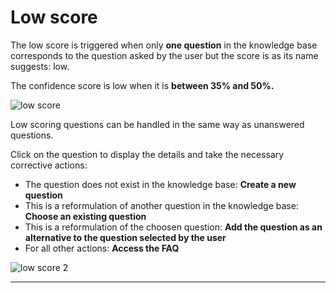 # Low score

The low score is triggered when only **one question** in the knowledge base
corresponds to the question asked by the user but the score is as its name
suggests: low.

The confidence score is low when it is **between 35% and 50%.** 

<div class="image_center">
  <img :src="$withBase('/assets/img/virtual-agent-studio/inbox/low1.png')" alt="low score">
</div>


Low scoring questions can be handled in the same way as unanswered questions.

Click on the question to display the details and take the necessary corrective
actions:

-   The question does not exist in the knowledge base: **Create a new question**
-   This is a reformulation of another question in the knowledge base: **Choose an existing question**
-   This is a reformulation of the choosen question: **Add the question as an alternative to the question selected by the user**
-   For all other actions: **Access the FAQ**

<div class="image_center">
  <img :src="$withBase('/assets/img/virtual-agent-studio/inbox/low2.png')" alt="low score 2">
</div>



---


<Intercom />
<Hubspot />
<Clarity />
<GoogleAnalytics />